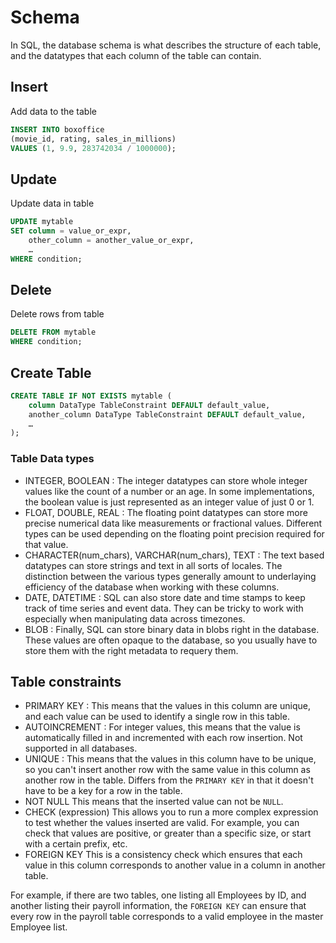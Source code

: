 # Schema

In SQL, the database schema is what describes the structure of each table, and the datatypes that each column of the table can contain.

## Insert

Add data to the table

```sql
INSERT INTO boxoffice
(movie_id, rating, sales_in_millions)
VALUES (1, 9.9, 283742034 / 1000000);
```

## Update

Update data in table

```sql
UPDATE mytable
SET column = value_or_expr, 
    other_column = another_value_or_expr, 
    …
WHERE condition;
```

## Delete

Delete rows from table

```sql
DELETE FROM mytable
WHERE condition;
```

## Create Table

```sql
CREATE TABLE IF NOT EXISTS mytable (
    column DataType TableConstraint DEFAULT default_value,
    another_column DataType TableConstraint DEFAULT default_value,
    …
);
```
### Table Data types

- INTEGER, BOOLEAN : The integer datatypes can store whole integer values like the count of a number or an age. In some implementations, the boolean value is just represented as an integer value
                      of just 0 or 1.
- FLOAT, DOUBLE, REAL : The floating point datatypes can store more precise numerical data like measurements or fractional values. Different types can be used depending on the floating point
                          precision required for that value.
- CHARACTER(num_chars), VARCHAR(num_chars), TEXT : The text based datatypes can store strings and text in all sorts of locales. The distinction between the various types generally amount to
                                                   underlaying efficiency of the database when working with these columns.
- DATE, DATETIME : 	SQL can also store date and time stamps to keep track of time series and event data. They can be tricky to work with especially when manipulating data across timezones.
- BLOB : Finally, SQL can store binary data in blobs right in the database. These values are often opaque to the database, so you usually have to store them with the right metadata to requery them.

## Table constraints

- PRIMARY KEY : This means that the values in this column are unique, and each value can be used to identify a single row in this table.
- AUTOINCREMENT : For integer values, this means that the value is automatically filled in and incremented with each row insertion. Not supported in all databases.
- UNIQUE : This means that the values in this column have to be unique, so you can't insert another row with the same value in this column as another row in the table. Differs from the
  `PRIMARY KEY` in that it doesn't have to be a key for a row in the table.
- NOT NULL	This means that the inserted value can not be `NULL`.
- CHECK (expression)	This allows you to run a more complex expression to test whether the values inserted are valid. For example, you can check that values are positive, or greater than a specific size, or start with a certain prefix, etc.
- FOREIGN KEY	This is a consistency check which ensures that each value in this column corresponds to another value in a column in another table.

For example, if there are two tables, one listing all Employees by ID, and another listing their payroll information, the `FOREIGN KEY` can ensure that every row in the payroll table corresponds to a valid employee in the master Employee list.



